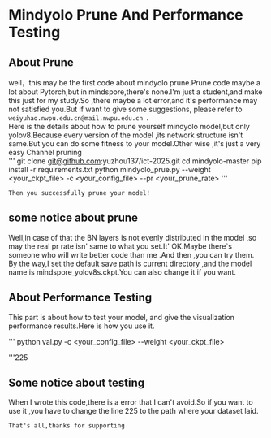 Mindyolo Prune And Performance Testing
====================

About Prune
--------

   well，this may be the first code about mindyolo prune.Prune code maybe a lot about Pytorch,but in mindspore,there's none.I'm just a student,and make this just for my study.So ,there maybe a lot error,and it's performance may not satisfied you.But if want to give some suggestions, please refer to  `weiyuhao.nwpu.edu.cn@mail.nwpu.edu.cn `.<br>
   Here is the details about how to prune yourself mindyolo model,but only yolov8.Because every version of the model ,its network structure isn't same.But you can do some fitness to your model.Other wise ,it's just a very easy Channel pruning<br>
   '''
   git clone git@github.com:yuzhou137/ict-2025.git
   cd mindyolo-master
   pip install -r requirements.txt
   python mindyolo_prue.py --weight \<your_ckpt_file> -c \<your_config_file> --pr \<your_prune_rate>
   '''

   
   `Then you successfully prune your model!`<br>

## some notice about prune
   Well,in case of that the BN layers is not evenly distributed in the model ,so may the real pr rate isn' same to what you set.It' OK.Maybe there`s someone who will write better code than me .And then ,you can try them.<br>
   By the way,I set the default save path is current directory ,and the model name is  mindspore_yolov8s.ckpt.You can also change it if you want.<br>


About Performance Testing
-------

  This part is about how to test your model, and give the visualization performance results.Here is how you use it.<br>

  '''
  python val.py -c \<your_config_file> --weight \<your_ckpt_file>
  
  '''225
## Some notice about testing
  When I wrote this code,there is a error that I can't avoid.So if you want to use it ,you have to change the line 225 to the path where your dataset laid.




`That's all,thanks for supporting`
  

